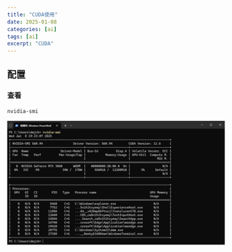 ```yaml
---
title: "CUDA使用"
date: 2025-01-08
categories: [ai]
tags: [ai]
excerpt: "CUDA"
---
```


## 配置

### 查看

```sh
nvidia-smi
```

![](/assets/image/20250108_193533.jpg)